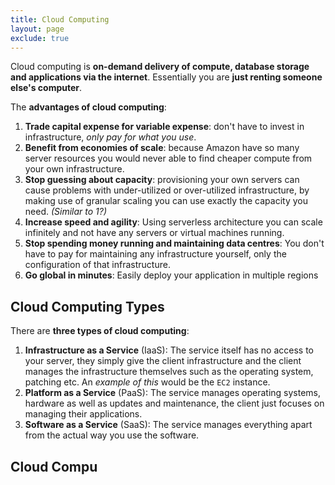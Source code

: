 ```yaml
---
title: Cloud Computing
layout: page
exclude: true
---
```


Cloud computing is **on-demand delivery of compute, database storage and applications via the internet**. Essentially you are **just renting someone else's computer**.

The **advantages of cloud computing**:

1. **Trade capital expense for variable expense**: don't have to invest in infrastructure, *only pay for what you use*.
2. **Benefit from economies of scale**: because Amazon have so many server resources you would never able to find cheaper compute from your own infrastructure.
3. **Stop guessing about capacity**: provisioning your own servers can cause problems with under-utilized or over-utilized infrastructure, by making use of granular scaling you can use exactly the capacity you need. *(Similar to 1?)*
4. **Increase speed and agility**: Using serverless architecture you can scale infinitely and not have any servers or virtual machines running.
5. **Stop spending money running and maintaining data centres**: You don't have to pay for maintaining any infrastructure yourself, only the configuration of that infrastructure.
6. **Go global in minutes**: Easily deploy your application in multiple regions

## Cloud Computing Types

There are **three types of cloud computing**:

1. **Infrastructure as a Service** (IaaS): The service itself has no access to your server, they simply give the client infrastructure and the client manages the infrastructure themselves such as the operating system, patching etc. An *example of this* would be the `EC2` instance.
2. **Platform as a Service** (PaaS): The service manages operating systems, hardware as well as updates and maintenance, the client just focuses on managing their applications.
3. **Software as a Service** (SaaS): The service manages everything apart from the actual way you use the software.

## Cloud Compu
<!--stackedit_data:
eyJoaXN0b3J5IjpbLTE1OTE1NDk1ODFdfQ==
-->